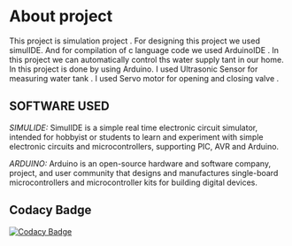 # About project
This project is simulation project . For designing this project we used simulIDE. And for compilation of c language code we used ArduinoIDE . In this project we can automatically control ths water supply tant in our home. In this project is done by using Arduino. I used Ultrasonic Sensor for measuring water tank . I used Servo motor for opening and closing valve . 
## SOFTWARE USED
  *SIMULIDE:*
         SimulIDE is a simple real time electronic circuit simulator, intended for hobbyist or students to learn and experiment with simple electronic circuits and                         microcontrollers, supporting PIC, AVR and Arduino.
  
  *ARDUINO:*
         Arduino  is an open-source hardware and software company, project, and user community that designs and manufactures single-board microcontrollers and microcontroller                kits for building digital devices.
## Codacy Badge
[![Codacy Badge](https://app.codacy.com/project/badge/Grade/22fa739da85e43279261d2c2cd7f38c2)](https://www.codacy.com/gh/monishandra/M2-EmbSys/dashboard?utm_source=github.com&amp;utm_medium=referral&amp;utm_content=monishandra/M2-EmbSys&amp;utm_campaign=Badge_Grade)
## 
